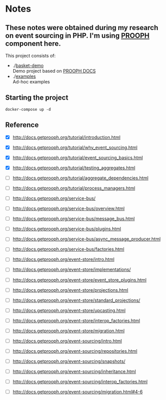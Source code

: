 # Notes

These notes were obtained during my research on event sourcing in PHP. 
I'm using [PROOPH](http://docs.getprooph.org) component here.
---

This project consists of:
 
* ./[basket-demo](./docs/basket-demo.md) \
Demo project based on [PROOPH DOCS](http://docs.getprooph.org)
* ./[examples](./docs/examples.md) \
Ad-hoc examples

## Starting the project
```
docker-compose up -d 
```

## Reference


- [x] http://docs.getprooph.org/tutorial/introduction.html
- [x] http://docs.getprooph.org/tutorial/why_event_sourcing.html
- [x] http://docs.getprooph.org/tutorial/event_sourcing_basics.html
- [x] http://docs.getprooph.org/tutorial/testing_aggregates.html
- [ ] http://docs.getprooph.org/tutorial/aggregate_dependencies.html
- [ ] http://docs.getprooph.org/tutorial/process_managers.html


- [ ] http://docs.getprooph.org/service-bus/
- [ ] http://docs.getprooph.org/service-bus/overview.html
- [ ] http://docs.getprooph.org/service-bus/message_bus.html
- [ ] http://docs.getprooph.org/service-bus/plugins.html
- [ ] http://docs.getprooph.org/service-bus/async_message_producer.html
- [ ] http://docs.getprooph.org/service-bus/factories.html


- [ ] http://docs.getprooph.org/event-store/intro.html
- [ ] http://docs.getprooph.org/event-store/implementations/
- [ ] http://docs.getprooph.org/event-store/event_store_plugins.html
- [ ] http://docs.getprooph.org/event-store/projections.html
- [ ] http://docs.getprooph.org/event-store/standard_projections/
- [ ] http://docs.getprooph.org/event-store/upcasting.html
- [ ] http://docs.getprooph.org/event-store/interop_factories.html
- [ ] http://docs.getprooph.org/event-store/migration.html


- [ ] http://docs.getprooph.org/event-sourcing/intro.html
- [ ] http://docs.getprooph.org/event-sourcing/repositories.html
- [ ] http://docs.getprooph.org/event-sourcing/snapshots/
- [ ] http://docs.getprooph.org/event-sourcing/inheritance.html
- [ ] http://docs.getprooph.org/event-sourcing/interop_factories.html
- [ ] http://docs.getprooph.org/event-sourcing/migration.html#4-6
